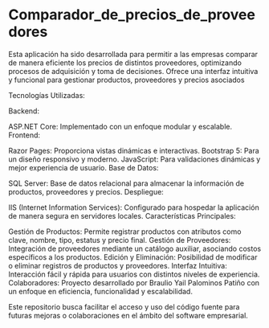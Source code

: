 # Comparador_de_precios_de_proveedores
 Esta aplicación ha sido desarrollada para permitir a las empresas comparar de manera eficiente los precios de distintos proveedores, optimizando procesos de adquisición y toma de decisiones. Ofrece una interfaz intuitiva y funcional para gestionar productos, proveedores y precios asociados

Tecnologías Utilizadas:

Backend:

ASP.NET Core: Implementado con un enfoque modular y escalable.
Frontend:

Razor Pages: Proporciona vistas dinámicas e interactivas.
Bootstrap 5: Para un diseño responsivo y moderno.
JavaScript: Para validaciones dinámicas y mejor experiencia de usuario.
Base de Datos:

SQL Server: Base de datos relacional para almacenar la información de productos, proveedores y precios.
Despliegue:

IIS (Internet Information Services): Configurado para hospedar la aplicación de manera segura en servidores locales.
Características Principales:

Gestión de Productos: Permite registrar productos con atributos como clave, nombre, tipo, estatus y precio final.
Gestión de Proveedores: Integración de proveedores mediante un catálogo auxiliar, asociando costos específicos a los productos.
Edición y Eliminación: Posibilidad de modificar o eliminar registros de productos y proveedores.
Interfaz Intuitiva: Interacción fácil y rápida para usuarios con distintos niveles de experiencia.
Colaboradores:
Proyecto desarrollado por Braulio Yail Palominos Patiño con un enfoque en eficiencia, funcionalidad y escalabilidad.

Este repositorio busca facilitar el acceso y uso del código fuente para futuras mejoras o colaboraciones en el ámbito del software empresarial.